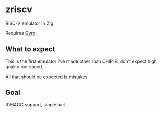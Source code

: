 # zriscv
RISC-V emulator in Zig

Requires [Gyro](https://github.com/mattnite/gyro)

## What to expect
This is the first emulator I've made other than CHIP-8, don't expect high quality nor speed.

All that should be expected is mistakes.

## Goal
RV64GC support, single hart.
